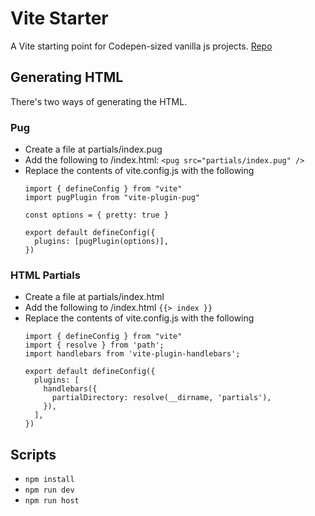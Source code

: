 # Vite Starter
A Vite starting point for Codepen-sized vanilla js projects. [Repo](https://github.com/kevinnewcombe/vite-starter)

## Generating HTML
There's two ways of generating the HTML.

### Pug
* Create a file at partials/index.pug
* Add the following to /index.html: `<pug src="partials/index.pug" />`
* Replace the contents of vite.config.js with the following 
    ```
    import { defineConfig } from "vite"
    import pugPlugin from "vite-plugin-pug"

    const options = { pretty: true } 

    export default defineConfig({
      plugins: [pugPlugin(options)],
    })
    ```

### HTML Partials
* Create a file at partials/index.html
* Add the following to /index.html `{{> index }}`
* Replace the contents of vite.config.js with the following 
    ```
    import { defineConfig } from "vite"
    import { resolve } from 'path';
    import handlebars from 'vite-plugin-handlebars';
    
    export default defineConfig({
      plugins: [
        handlebars({
          partialDirectory: resolve(__dirname, 'partials'),
        }),
      ],
    })
    ```

## Scripts
* `npm install`
* `npm run dev`
* `npm run host`
